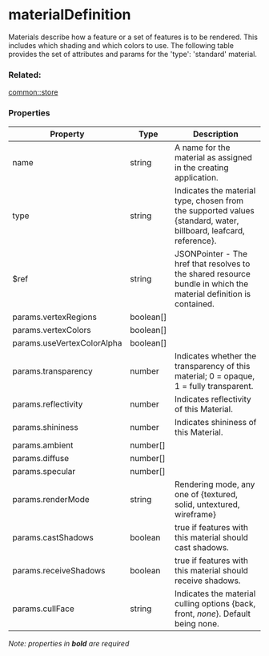 # materialDefinition

Materials describe how a feature or a set of features is to be rendered. This includes which shading and which colors to use. The following table provides the set of attributes and params for the 'type': 'standard' material.

### Related:

[common::store](store.md)
### Properties

| Property | Type | Description |
| --- | --- | --- |
| name | string | A name for the material as assigned in the creating application. |
| type | string | Indicates the material type, chosen from the supported values {standard, water, billboard, leafcard, reference}. |
| $ref | string | JSONPointer - The href that resolves to the shared resource bundle in which the material definition is contained. |
| params.vertexRegions | boolean[] |  |
| params.vertexColors | boolean[] |  |
| params.useVertexColorAlpha | boolean[] |  |
| params.transparency | number | Indicates whether the transparency of this material; 0 = opaque, 1 = fully transparent. |
| params.reflectivity | number | Indicates reflectivity of this Material. |
| params.shininess | number | Indicates shininess of this Material. |
| params.ambient | number[] |  |
| params.diffuse | number[] |  |
| params.specular | number[] |  |
| params.renderMode | string | Rendering mode, any one of {textured, solid, untextured, wireframe} |
| params.castShadows | boolean | true if features with this material should cast shadows. |
| params.receiveShadows | boolean | true if features with this material should receive shadows. |
| params.cullFace | string | Indicates the material culling options {back, front, *none*}. Default being none. |

*Note: properties in **bold** are required*

